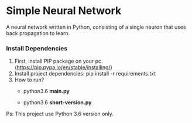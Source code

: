# Simple Neural Network
A neural network written in Python, consisting of a single neuron that uses back propagation to learn.

### Install Dependencies
1. First, install PIP package on your pc. (https://pip.pypa.io/en/stable/installing/)
2. Install project dependencies: pip install -r requirements.txt
3. How to run? 
    * python3.6 **main.py**
     
    * python3.6 **short-version.py**
    
Ps: This project use Python 3.6 version only.  